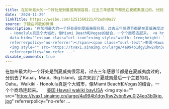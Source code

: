 ```yaml
---
title: 在加州最大的一个好处是到夏威夷很容易，过去三年感恩节都是在夏威夷度过的，分别去了Kauai，Maui，Big Island，这次来到了夏威夷最后一个主要的岛，Oahu。Waiki...
date: '2024-11-29'
linkTitle: https://weibo.com/1251560221/P2wdH9aiV
source: 子陵在听歌的微博
description: '在加州最大的一个好处是到夏威夷很容易，过去三年感恩节都是在夏威夷度过的，分别去了Kauai，Maui，Big Island，这次来到了夏威夷最后一个主要的岛，Oahu。Waikiki
  - Honolulu真是个大城市，像Miami Beach和Vegas的结合，一个个商场连起来。 <a href="http://weibo.com/p/100101B2094757D06BA5F44692"
  data-hide=""><span class="url-icon"><img style="width: 1rem;height: 1rem" src="https://h5.sinaimg.cn/upload/2015/09/25/3/timeline_card_small_location_default.png"
  referrerpolicy="no-referrer"></span><span class="surl-text">美国·Hawaii wakiki bayUSA</span></a>
  <img style="" src="https://tvax1.sinaimg.cn/large/4a994b1dgy1hw2vbn5wu0j24eo3b0kjp.jpg"
  referrerpolicy="no-refer ...'
disable_comments: true
---
```

在加州最大的一个好处是到夏威夷很容易，过去三年感恩节都是在夏威夷度过的，分别去了Kauai，Maui，Big Island，这次来到了夏威夷最后一个主要的岛，Oahu。Waikiki - Honolulu真是个大城市，像Miami Beach和Vegas的结合，一个个商场连起来。 <a href="http://weibo.com/p/100101B2094757D06BA5F44692" data-hide=""><span class="url-icon"><img style="width: 1rem;height: 1rem" src="https://h5.sinaimg.cn/upload/2015/09/25/3/timeline_card_small_location_default.png" referrerpolicy="no-referrer"></span><span class="surl-text">美国·Hawaii wakiki bayUSA</span></a> <img style="" src="https://tvax1.sinaimg.cn/large/4a994b1dgy1hw2vbn5wu0j24eo3b0kjp.jpg" referrerpolicy="no-refer ...